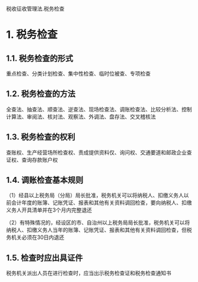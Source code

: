 税收征收管理法.税务检查

# 1. 税务检查

## 1.1. 税务检查的形式

重点检查、分类计划检查、集中性检查、临时位被查、专项检查

## 1.2. 税务检查的方法

全查法、抽查法、顺查法、逆查法、现场检查法、调账检查法、比较分析法、控制计算法、审阅法、核对法、观察法、外调法、盘存法、交叉稽核法

## 1.3. 税务检查的权利

查账权、生产经营场所检查权、责成提供资料仅、询问权、交通要道和邮政企业查证权、查询存款账户权

## 1.4. 调账检查基本规则

（1）经县以上税务局（分局）局长批准，税务机关可以将纳税人、扣缴义务人以前会计年度的账簿、记账凭证、报表和其他有关资料调回检查，要向纳税人、扣缴义务人开具清单并在3个月内完整退还

（2）有特殊情况的，经设区的市、自治州以上税务局局长批准，税务机关可以将纳税人、扣缴义务人当年的账簿、记账凭证、报表和其他有关资料调回检查，但税务机关必须在30日内退还

## 1.5. 检查时应出具证件

税务机关派出人员在进行检查时，应当出示税务检查证和税务检查通知书

